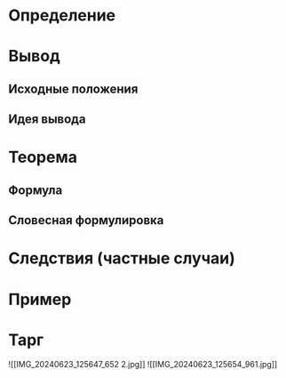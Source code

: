 # Определение


# Вывод

## Исходные положения

## Идея вывода


# Теорема
## Формула

## Словесная формулировка 


# Следствия (частные случаи)


# Пример


# Тарг
![[IMG_20240623_125647_652 2.jpg]]
![[IMG_20240623_125654_961.jpg]]